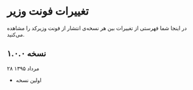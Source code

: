 تغییرات فونت وزیر
=================

در اینجا شما فهرستی از تغییرات بین هر نسخه‌ی انتشار از فونت وزیرکد را مشاهده می‌کنید.


نسخه ۱.۰.۰
----------
۲۸ مرداد ۱۳۹۵

- اولین نسخه
